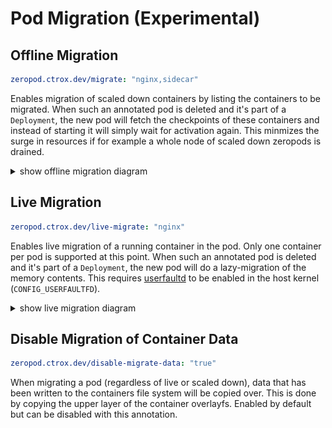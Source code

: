 # Pod Migration (Experimental)

## Offline Migration

```yaml
zeropod.ctrox.dev/migrate: "nginx,sidecar"
```

Enables migration of scaled down containers by listing the containers to be
migrated. When such an annotated pod is deleted and it's part of a `Deployment`,
the new pod will fetch the checkpoints of these containers and instead of
starting it will simply wait for activation again. This minmizes the surge in
resources if for example a whole node of scaled down zeropods is drained.

<details><summary>show offline migration diagram</summary>

![live migration diagram](./diagrams/offline-migration.drawio.png)

</details>

## Live Migration

```yaml
zeropod.ctrox.dev/live-migrate: "nginx"
```

Enables live migration of a running container in the pod. Only one container per
pod is supported at this point. When such an annotated pod is deleted and it's
part of a `Deployment`, the new pod will do a lazy-migration of the memory
contents. This requires
[userfaultd](https://www.kernel.org/doc/html/latest/admin-guide/mm/userfaultfd.html)
to be enabled in the host kernel (`CONFIG_USERFAULTFD`).

<details><summary>show live migration diagram</summary>

![live migration diagram](./diagrams/live-migration.drawio.png)

</details>

## Disable Migration of Container Data

```yaml
zeropod.ctrox.dev/disable-migrate-data: "true"
```

When migrating a pod (regardless of live or scaled down), data that has been
written to the containers file system will be copied over. This is done by
copying the upper layer of the container overlayfs. Enabled by default but can
be disabled with this annotation.
